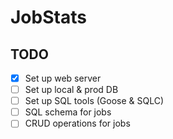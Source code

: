 # JobStats

## TODO

- [x] Set up web server
- [ ] Set up local & prod DB
- [ ] Set up SQL tools (Goose & SQLC)
- [ ] SQL schema for jobs
- [ ] CRUD operations for jobs
